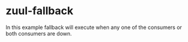 # zuul-fallback

In this example fallback will execute when any one of the consumers or both consumers are down.
